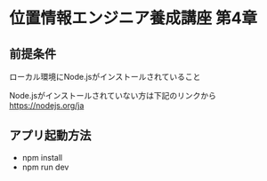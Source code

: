 # 位置情報エンジニア養成講座 第4章

## 前提条件
ローカル環境にNode.jsがインストールされていること

Node.jsがインストールされていない方は下記のリンクから
https://nodejs.org/ja


## アプリ起動方法
- npm install
- npm run dev

